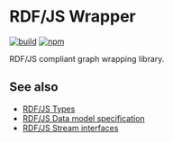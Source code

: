 # RDF/JS Wrapper

[![build](https://github.com/matthieubosquet/rdfjs-wrapper/workflows/build/badge.svg?branch=main)](https://github.com/matthieubosquet/rdfjs-wrapper/actions?query=workflow%3A"build")
[![npm](https://img.shields.io/npm/v/rdfjs-wrapper)](https://www.npmjs.com/package/rdfjs-wrapper)

RDF/JS compliant graph wrapping library.


## See also

* [RDF/JS Types](https://github.com/rdfjs/types)
* [RDF/JS Data model specification](http://rdf.js.org/data-model-spec/)
* [RDF/JS Stream interfaces](http://rdf.js.org/stream-spec/)
